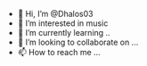 - 👋 Hi, I’m @Dhalos03
- 👀 I’m interested in music
- 🌱 I’m currently learning ..
- 💞️ I’m looking to collaborate on ...
- 📫 How to reach me ...

<!---
Dhalos03/Dhalos03 is a ✨ special ✨ repository because its `README.md` (this file) appears on your GitHub profile.
You can click the Preview link to take a look at your changes.
--->
